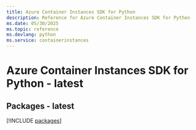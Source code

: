 ```yaml
---
title: Azure Container Instances SDK for Python
description: Reference for Azure Container Instances SDK for Python
ms.date: 05/30/2025
ms.topic: reference
ms.devlang: python
ms.service: containerinstances
---
```

# Azure Container Instances SDK for Python - latest
## Packages - latest
[!INCLUDE [packages](container-instances-index.md)]